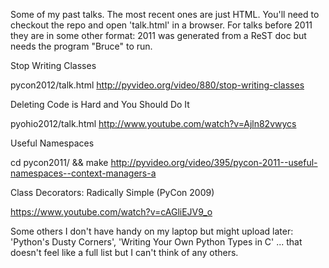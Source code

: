 Some of my past talks.  The most recent ones are just HTML.  You'll need to checkout the repo and open 'talk.html' in a browser.  For talks before 2011 they are in some other format: 2011 was generated from a ReST doc but needs the program "Bruce" to run.

Stop Writing Classes

  pycon2012/talk.html
  http://pyvideo.org/video/880/stop-writing-classes

Deleting Code is Hard and You Should Do It

  pyohio2012/talk.html
  http://www.youtube.com/watch?v=Ajln82vwycs

Useful Namespaces

  cd pycon2011/ && make
  http://pyvideo.org/video/395/pycon-2011--useful-namespaces--context-managers-a

Class Decorators: Radically Simple (PyCon 2009)

  https://www.youtube.com/watch?v=cAGliEJV9_o

Some others I don't have handy on my laptop but might upload later: 'Python's Dusty Corners', 'Writing Your Own Python Types in C' ... that doesn't feel like a full list but I can't think of any others.
